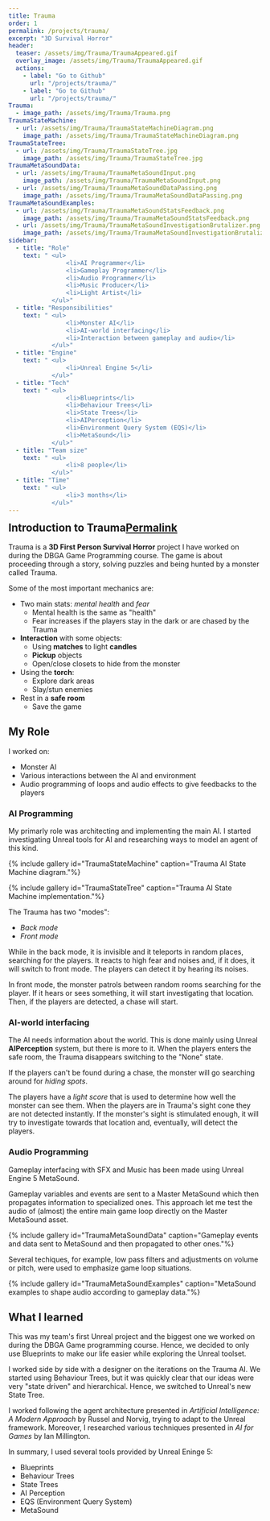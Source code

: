 ```yaml
---
title: Trauma
order: 1
permalink: /projects/trauma/
excerpt: "3D Survival Horror"
header:
  teaser: /assets/img/Trauma/TraumaAppeared.gif
  overlay_image: /assets/img/Trauma/TraumaAppeared.gif
  actions:
    - label: "Go to Github"
      url: "/projects/trauma/"
    - label: "Go to Github"
      url: "/projects/trauma/"
Trauma:
  - image_path: /assets/img/Trauma/Trauma.png
TraumaStateMachine:
  - url: /assets/img/Trauma/TraumaStateMachineDiagram.png
    image_path: /assets/img/Trauma/TraumaStateMachineDiagram.png
TraumaStateTree:
  - url: /assets/img/Trauma/TraumaStateTree.jpg
    image_path: /assets/img/Trauma/TraumaStateTree.jpg
TraumaMetaSoundData:
  - url: /assets/img/Trauma/TraumaMetaSoundInput.png
    image_path: /assets/img/Trauma/TraumaMetaSoundInput.png
  - url: /assets/img/Trauma/TraumaMetaSoundDataPassing.png
    image_path: /assets/img/Trauma/TraumaMetaSoundDataPassing.png
TraumaMetaSoundExamples:
  - url: /assets/img/Trauma/TraumaMetaSoundStatsFeedback.png
    image_path: /assets/img/Trauma/TraumaMetaSoundStatsFeedback.png
  - url: /assets/img/Trauma/TraumaMetaSoundInvestigationBrutalizer.png
    image_path: /assets/img/Trauma/TraumaMetaSoundInvestigationBrutalizer.png
sidebar:
  - title: "Role"
    text: " <ul>
                <li>AI Programmer</li>
                <li>Gameplay Programmer</li> 
                <li>Audio Programmer</li>
                <li>Music Producer</li>
                <li>Light Artist</li>
            </ul>"
  - title: "Responsibilities"
    text: " <ul>
                <li>Monster AI</li>
                <li>AI-world interfacing</li>
                <li>Interaction between gameplay and audio</li>
            </ul>"
  - title: "Engine"
    text: " <ul>
                <li>Unreal Engine 5</li>
            </ul>"
  - title: "Tech"
    text: " <ul>
                <li>Blueprints</li> 
                <li>Behaviour Trees</li>
                <li>State Trees</li>
                <li>AIPerception</li>
                <li>Environment Query System (EQS)</li>
                <li>MetaSound</li>
            </ul>"
  - title: "Team size"
    text: " <ul>
                <li>8 people</li>
            </ul>"
  - title: "Time"
    text: " <ul>
                <li>3 months</li>
            </ul>"
---
```


[//]: # "DI CHE PROGETTO SI TRATTA"
<h2 id="introduction-to-trauma" class="" style="margin-top: 0em">Introduction to Trauma<a class="header-link" href="#introduction-to-trauma" title="Permalink"><span class="sr-only">Permalink</span><i class="fas fa-link"></i></a></h2>

Trauma is a **3D First Person Survival Horror** project I have worked on during the DBGA Game Programming course.
The game is about proceeding through a story, solving puzzles and being hunted by a monster called Trauma.

Some of the most important mechanics are:
- Two main stats: *mental health* and *fear* 
    - Mental health is the same as "health"
    - Fear increases if the players stay in the dark or are chased by the Trauma
- **Interaction** with some objects:
    - Using **matches** to light **candles**   
    - **Pickup** objects
    - Open/close closets to hide from the monster
- Using the **torch**:
    - Explore dark areas
    - Slay/stun enemies
- Rest in a **safe room**
    - Save the game

[//]: # "DI COSA MI SONO OCCUPATO"
## My Role
I worked on:
- Monster AI
- Various interactions between the AI and environment
- Audio programming of loops and audio effects to give feedbacks to the players

### AI Programming
My primarly role was architecting and implementing the main AI. 
I started investigating Unreal tools for AI and researching ways to model an agent of this kind.

{% include gallery id="TraumaStateMachine" caption="Trauma AI State Machine diagram."%}

{% include gallery id="TraumaStateTree" caption="Trauma AI State Machine implementation."%}

The Trauma has two "modes":
- *Back mode*
- *Front mode*

While in the back mode, it is invisible and it teleports in random places, searching for the players. 
It reacts to high fear and noises and, if it does, it will switch to front mode.
The players can detect it by hearing its noises.

In front mode, the monster patrols between random rooms searching for the player. 
If it hears or sees something, it will start investigating that location. 
Then, if the players are detected, a chase will start.

### AI-world interfacing
The AI needs information about the world. This is done mainly using Unreal **AIPerception** system, but there is more to it.
When the players enters the safe room, the Trauma disappears switching to the "None" state. 

If the players can't be found during a chase, the monster will go searching around for *hiding spots*.

The players have a *light score* that is used to determine how well the monster can see them.
When the players are in Trauma's sight cone they are not detected instantly. 
If the monster's sight is stimulated enough, it will try to investigate towards that location and, eventually, will detect the players.

### Audio Programming
Gameplay interfacing with SFX and Music has been made using Unreal Engine 5 MetaSound. 

Gameplay variables and events are sent to a Master MetaSound which then propagates information to specialized ones.
This approach let me test the audio of (almost) the entire main game loop directly on the Master MetaSound asset.

{% include gallery id="TraumaMetaSoundData" caption="Gameplay events and data sent to MetaSound and then propagated to other ones."%}

Several techiques, for example, low pass filters and adjustments on volume or pitch, were used to emphasize game loop situations. 

{% include gallery id="TraumaMetaSoundExamples" caption="MetaSound examples to shape audio according to gameplay data."%}

## What I learned
This was my team's first Unreal project and the biggest one we worked on during the DBGA Game programming course. 
Hence, we decided to only use Blueprints to make our life easier while exploring the Unreal toolset.

I worked side by side with a designer on the iterations on the Trauma AI.
We started using Behaviour Trees, but it was quickly clear that our ideas were very "state driven" and hierarchical.
Hence, we switched to Unreal's new State Tree.

I worked following the agent architecture presented in *Artificial Intelligence: A Modern Approach* by Russel and Norvig, trying to adapt to the Unreal framework.
Moreover, I researched various techniques presented in *AI for Games* by Ian Millington.

In summary, I used several tools provided by Unreal Eninge 5:
- Blueprints
- Behaviour Trees
- State Trees
- AI Perception
- EQS (Environment Query System)
- MetaSound